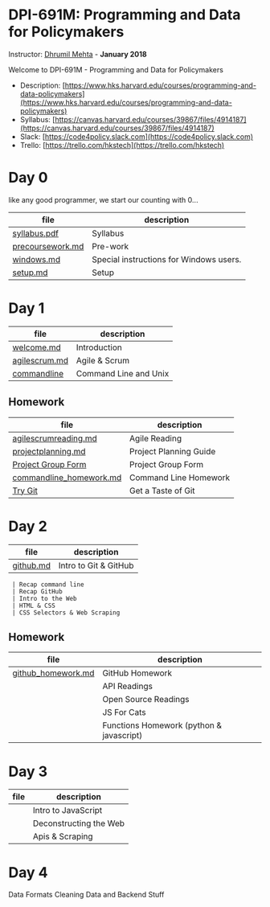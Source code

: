 # DPI-691M: Programming and Data for Policymakers
Instructor: [Dhrumil Mehta](https://www.hks.harvard.edu/faculty/dhrumil-mehta) - **January 2018**

Welcome to DPI-691M - Programming and Data for Policymakers

* Description:
[https://www.hks.harvard.edu/courses/programming-and-data-policymakers](https://www.hks.harvard.edu/courses/programming-and-data-policymakers)
* Syllabus: [https://canvas.harvard.edu/courses/39867/files/4914187](https://canvas.harvard.edu/courses/39867/files/4914187)
* Slack: [https://code4policy.slack.com](https://code4policy.slack.com)
* Trello: [https://trello.com/hkstech](https://trello.com/hkstech)

# Day 0
like any good programmer, we start our counting with 0...

file | description
-----|------------
[syllabus.pdf](syllabus.pdf) | Syllabus
[precoursework.md](precoursework.md) | Pre-work
[windows.md](windows.md) | Special instructions for Windows users.
[setup.md](setup.md) | Setup

# Day 1

file | description
-----|------------
[welcome.md](welcome.md) | Introduction
[agilescrum.md](agilescrum.md) | Agile & Scrum
[commandline](commandline) | Command Line and Unix

## Homework

file | description
-----|------------
[agilescrumreading.md](agilescrumreading.md) | Agile Reading
[projectplanning.md](projectplanning.md) | Project Planning Guide
[Project Group Form](https://goo.gl/forms/oAqhlJBltIi2oAYA3) | Project Group Form
[commandline_homework.md](commandline_homework.md) | Command Line Homework
[Try Git](https://try.github.io) | Get a Taste of Git

# Day 2
file | description
-----|------------
[github.md](github.md) | Intro to Git & GitHub

	 | Recap command line
	 | Recap GitHub
	 | Intro to the Web
	 | HTML & CSS
	 | CSS Selectors & Web Scraping

## Homework

file | description
-----|------------
[github_homework.md](github_homework.md) | GitHub Homework
	 | API Readings
	 | Open Source Readings
	 | JS For Cats
	 | Functions Homework (python & javascript)

# Day 3
file | description
-----|------------
	 | Intro to JavaScript
	 | Deconstructing the Web
	 | Apis & Scraping

# Day 4
Data Formats
Cleaning Data and Backend Stuff

